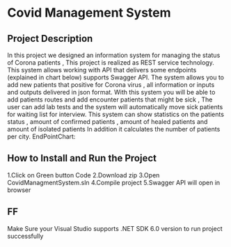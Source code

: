 # Covid Management System 


## Project Description
In this project we designed an information system for managing the status of Corona patients , This project is realized as REST service technology.
This system allows working with API that delivers some endpoints (explained in chart below) supports Swagger API.
The system allows you to add new patients that positive for Corona virus , all information or inputs and outputs delivered in json format.
With this system you will be able to add patients routes and add encounter patients that might be sick , The user can add lab tests and the system will automatically move sick patients for waiting list for interview. 
This system can show statistics on the patients status , amount of confirmed patients , amount of healed patients and amount of isolated patients In addition it calculates the number of patients per city.
EndPointChart:


## How to Install and Run the Project
1.Click on Green button Code
2.Download zip 
3.Open CovidManagmentSystem.sln
4.Compile project
5.Swagger API will open in browser


## FF
Make Sure your Visual Studio supports .NET SDK 6.0 version to run project successfully 



